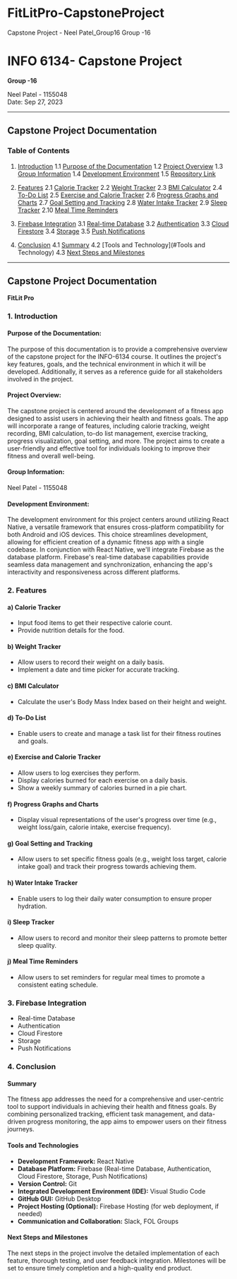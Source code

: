 
# FitLitPro-CapstoneProject
Capstone Project - Neel Patel_Group16
Group -16
# INFO 6134- Capstone Project

**Group -16**

Neel Patel - 1155048  
Date: Sep 27, 2023

---

## Capstone Project Documentation

### Table of Contents

1. [Introduction](#introduction)
   1.1 [Purpose of the Documentation](#purpose-of-the-documentation)
   1.2 [Project Overview](#project-overview)
   1.3 [Group Information](#group-information)
   1.4 [Development Environment](#development-environment)
   1.5 [Repository Link](#repository-link)

2. [Features](#features)
   2.1 [Calorie Tracker](#calorie-tracker)
   2.2 [Weight Tracker](#weight-tracker)
   2.3 [BMI Calculator](#bmi-calculator)
   2.4 [To-Do List](#to-do-list)
   2.5 [Exercise and Calorie Tracker](#exercise-and-calorie-tracker)
   2.6 [Progress Graphs and Charts](#progress-graphs-and-charts)
   2.7 [Goal Setting and Tracking](#goal-setting-and-tracking)
   2.8 [Water Intake Tracker](#water-intake-tracker)
   2.9 [Sleep Tracker](#sleep-tracker)
   2.10 [Meal Time Reminders](#meal-time-reminders)

3. [Firebase Integration](#firebase-integration)
   3.1 [Real-time Database](#real-time-database)
   3.2 [Authentication](#authentication)
   3.3 [Cloud Firestore](#cloud-firestore)
   3.4 [Storage](#storage)
   3.5 [Push Notifications](#push-notifications)

4. [Conclusion](#conclusion)
   4.1 [Summary](#summary)
   4.2 [Tools and Technology](#Tools and Technology)
   4.3 [Next Steps and Milestones](#next-steps-and-milestones)

---

## Capstone Project Documentation

**FitLit Pro**

### 1. Introduction

#### Purpose of the Documentation:

The purpose of this documentation is to provide a comprehensive overview of the capstone project for the INFO-6134 course. It outlines the project's key features, goals, and the technical environment in which it will be developed. Additionally, it serves as a reference guide for all stakeholders involved in the project.

#### Project Overview:

The capstone project is centered around the development of a fitness app designed to assist users in achieving their health and fitness goals. The app will incorporate a range of features, including calorie tracking, weight recording, BMI calculation, to-do list management, exercise tracking, progress visualization, goal setting, and more. The project aims to create a user-friendly and effective tool for individuals looking to improve their fitness and overall well-being.

#### Group Information:

Neel Patel - 1155048

#### Development Environment:

The development environment for this project centers around utilizing React Native, a versatile framework that ensures cross-platform compatibility for both Android and iOS devices. This choice streamlines development, allowing for efficient creation of a dynamic fitness app with a single codebase. In conjunction with React Native, we'll integrate Firebase as the database platform. Firebase's real-time database capabilities provide seamless data management and synchronization, enhancing the app's interactivity and responsiveness across different platforms.

### 2. Features

#### a) Calorie Tracker

- Input food items to get their respective calorie count.
- Provide nutrition details for the food.

#### b) Weight Tracker

- Allow users to record their weight on a daily basis.
- Implement a date and time picker for accurate tracking.

#### c) BMI Calculator

- Calculate the user's Body Mass Index based on their height and weight.

#### d) To-Do List

- Enable users to create and manage a task list for their fitness routines and goals.

#### e) Exercise and Calorie Tracker

- Allow users to log exercises they perform.
- Display calories burned for each exercise on a daily basis.
- Show a weekly summary of calories burned in a pie chart.

#### f) Progress Graphs and Charts

- Display visual representations of the user's progress over time (e.g., weight loss/gain, calorie intake, exercise frequency).

#### g) Goal Setting and Tracking

- Allow users to set specific fitness goals (e.g., weight loss target, calorie intake goal) and track their progress towards achieving them.

#### h) Water Intake Tracker

- Enable users to log their daily water consumption to ensure proper hydration.

#### i) Sleep Tracker

- Allow users to record and monitor their sleep patterns to promote better sleep quality.

#### j) Meal Time Reminders

- Allow users to set reminders for regular meal times to promote a consistent eating schedule.

### 3. Firebase Integration

- Real-time Database
- Authentication
- Cloud Firestore
- Storage
- Push Notifications

### 4. Conclusion

#### Summary

The fitness app addresses the need for a comprehensive and user-centric tool to support individuals in achieving their health and fitness goals. By combining personalized tracking, efficient task management, and data-driven progress monitoring, the app aims to empower users on their fitness journeys.

#### Tools and Technologies

- **Development Framework:** React Native
- **Database Platform:** Firebase (Real-time Database, Authentication, Cloud Firestore, Storage, Push Notifications)
- **Version Control:** Git
- **Integrated Development Environment (IDE):** Visual Studio Code
- **GitHub GUI:** GitHub Desktop
- **Project Hosting (Optional):** Firebase Hosting (for web deployment, if needed)
- **Communication and Collaboration:** Slack, FOL Groups


#### Next Steps and Milestones

The next steps in the project involve the detailed implementation of each feature, thorough testing, and user feedback integration. Milestones will be set to ensure timely completion and a high-quality end product.
